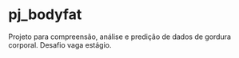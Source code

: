 # pj_bodyfat
Projeto para compreensão, análise e predição de dados de gordura corporal. Desafio vaga estágio.
